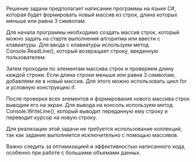 Решение задачи предполагает написание программы на языке C#, которая будет формировать новый массив из строк, длина которых меньше или равна 3 символам.

Для начала программы необходимо создать массив строк, который можно задать на старте выполнения алгоритма или ввести с клавиатуры. Для ввода с клавиатуры используем метод Console.ReadLine(), который возвращает строку, введенную пользователем.

Затем проходим по элементам массива строк и проверяем длину каждой строки. Если длина строки меньше или равна 3 символам, добавляем ее в новый массив. Для этого можно использовать цикл for и условную конструкцию if.

После проверки всех элементов и формирования нового массива строк выводим его на экран. Для вывода на консоль используем метод Console.WriteLine(), который выводит переданную ему строку и переводит курсор на новую строку.

Для реализации этой задачи не требуется использование коллекций, так как задание выполняется исключительно с помощью массивов.

Важно следить за оптимизацией и эффективностью написанного кода, особенно при работе с большими объемами данных.